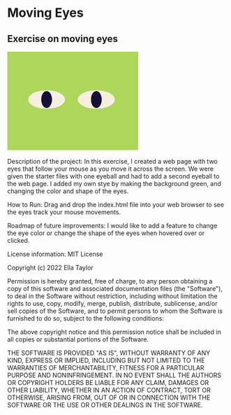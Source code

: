 # Moving Eyes
## Exercise on moving eyes

<img src= "eyes exercise.png" width='300'/>

Description of the project: In this exercise, I created a web page with two eyes that follow your mouse as you move it across the screen. We were given the starter files with one eyeball and had to add a second eyeball to the web page. I added my own stye by making the background green, and changing the color and shape of the eyes.

How to Run: Drag and drop the index.html file into your web browser to see the eyes track your mouse movements.

Roadmap of future improvements: I would like to add a feature to change the eye color or change the shape of the eyes when hovered over or clicked. 

License information: MIT License

Copyright (c) 2022 Ella Taylor

Permission is hereby granted, free of charge, to any person obtaining a copy
of this software and associated documentation files (the "Software"), to deal
in the Software without restriction, including without limitation the rights
to use, copy, modify, merge, publish, distribute, sublicense, and/or sell
copies of the Software, and to permit persons to whom the Software is
furnished to do so, subject to the following conditions:

The above copyright notice and this permission notice shall be included in all
copies or substantial portions of the Software.

THE SOFTWARE IS PROVIDED "AS IS", WITHOUT WARRANTY OF ANY KIND, EXPRESS OR
IMPLIED, INCLUDING BUT NOT LIMITED TO THE WARRANTIES OF MERCHANTABILITY,
FITNESS FOR A PARTICULAR PURPOSE AND NONINFRINGEMENT. IN NO EVENT SHALL THE
AUTHORS OR COPYRIGHT HOLDERS BE LIABLE FOR ANY CLAIM, DAMAGES OR OTHER
LIABILITY, WHETHER IN AN ACTION OF CONTRACT, TORT OR OTHERWISE, ARISING FROM,
OUT OF OR IN CONNECTION WITH THE SOFTWARE OR THE USE OR OTHER DEALINGS IN THE
SOFTWARE.
